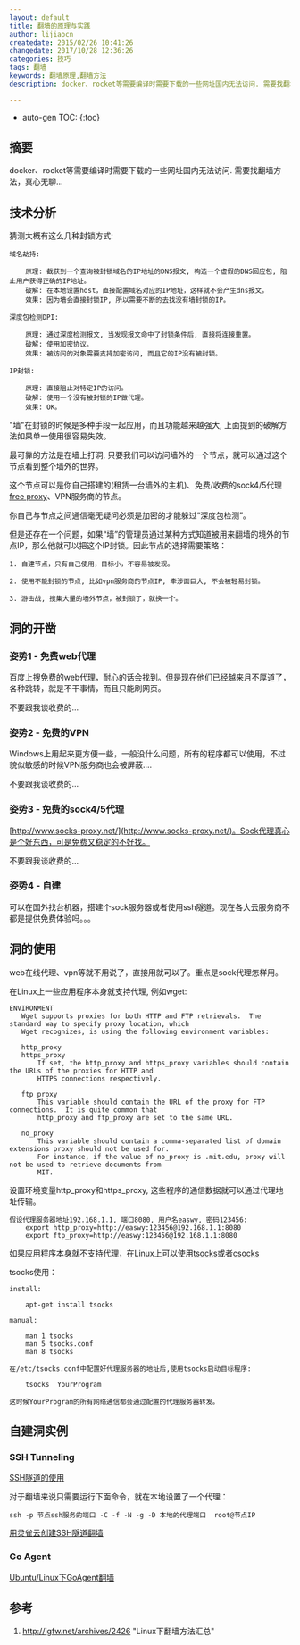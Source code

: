 ```yaml
---
layout: default
title: 翻墙的原理与实践
author: lijiaocn
createdate: 2015/02/26 10:41:26
changedate: 2017/10/28 12:36:26
categories: 技巧
tags: 翻墙
keywords: 翻墙原理,翻墙方法
description: docker、rocket等需要编译时需要下载的一些网址国内无法访问. 需要找翻墙方法

---
```


* auto-gen TOC:
{:toc}

## 摘要

docker、rocket等需要编译时需要下载的一些网址国内无法访问. 需要找翻墙方法，真心无聊...

## 技术分析

猜测大概有这么几种封锁方式:

	域名劫持:
		
		原理: 截获到一个查询被封锁域名的IP地址的DNS报文, 构造一个虚假的DNS回应包, 阻止用户获得正确的IP地址。
		破解: 在本地设置host，直接配置域名对应的IP地址，这样就不会产生dns报文。
		效果: 因为墙会直接封锁IP, 所以需要不断的去找没有墙封锁的IP。
	
	深度包检测DPI:
	
		原理: 通过深度检测报文, 当发现报文命中了封锁条件后, 直接将连接重置。
		破解: 使用加密协议。
		效果: 被访问的对象需要支持加密访问, 而且它的IP没有被封锁。
	
	IP封锁:
	
		原理: 直接阻止对特定IP的访问。
		破解: 使用一个没有被封锁的IP做代理。
		效果: OK。

"墙"在封锁的时候是多种手段一起应用，而且功能越来越强大, 上面提到的破解方法如果单一使用很容易失效。

最可靠的方法是在墙上打洞, 只要我们可以访问墙外的一个节点，就可以通过这个节点看到整个墙外的世界。

这个节点可以是你自己搭建的(租赁一台墙外的主机)、免费/收费的sock4/5代理[free proxy](http://www.socks-proxy.net/)、VPN服务商的节点。

你自己与节点之间通信毫无疑问必须是加密的才能躲过“深度包检测”。

但是还存在一个问题，如果“墙”的管理员通过某种方式知道被用来翻墙的境外的节点IP，那么他就可以把这个IP封锁。因此节点的选择需要策略：

	1. 自建节点，只有自己使用，目标小，不容易被发现。
	
	2. 使用不能封锁的节点, 比如vpn服务商的节点IP, 牵涉面巨大, 不会被轻易封锁。
	
	3. 游击战, 搜集大量的墙外节点，被封锁了，就换一个。

## 洞的开凿

### 姿势1 - 免费web代理

百度上搜免费的web代理，耐心的话会找到。但是现在他们已经越来月不厚道了，各种跳转，就是不干事情，而且只能刷网页。

不要跟我谈收费的...

### 姿势2 - 免费的VPN

Windows上用起来更方便一些，一般没什么问题，所有的程序都可以使用，不过貌似敏感的时候VPN服务商也会被屏蔽....

不要跟我谈收费的...

### 姿势3 - 免费的sock4/5代理

[http://www.socks-proxy.net/](http://www.socks-proxy.net/)。Sock代理真心是个好东西，可是免费又稳定的不好找。

不要跟我谈收费的...

### 姿势4 - 自建

可以在国外找台机器，搭建个sock服务器或者使用ssh隧道。现在各大云服务商不都是提供免费体验吗。。。

## 洞的使用

web在线代理、vpn等就不用说了，直接用就可以了。重点是sock代理怎样用。

在Linux上一些应用程序本身就支持代理, 例如wget:

	ENVIRONMENT
	   Wget supports proxies for both HTTP and FTP retrievals.  The standard way to specify proxy location, which
	   Wget recognizes, is using the following environment variables:

	   http_proxy
	   https_proxy
	       If set, the http_proxy and https_proxy variables should contain the URLs of the proxies for HTTP and
	       HTTPS connections respectively.

	   ftp_proxy
	       This variable should contain the URL of the proxy for FTP connections.  It is quite common that
	       http_proxy and ftp_proxy are set to the same URL.

	   no_proxy
	       This variable should contain a comma-separated list of domain extensions proxy should not be used for.
	       For instance, if the value of no_proxy is .mit.edu, proxy will not be used to retrieve documents from
	       MIT.

设置环境变量http_proxy和https_proxy, 这些程序的通信数据就可以通过代理地址传输。

	假设代理服务器地址192.168.1.1, 端口8080, 用户名easwy, 密码123456:
		export http_proxy=http://easwy:123456@192.168.1.1:8080
		export ftp_proxy=http://easwy:123456@192.168.1.1:8080

如果应用程序本身就不支持代理，在Linux上可以使用[tsocks](http://tsocks.sourceforge.net/)或者[csocks](http://csocks.altervista.org/)

tsocks使用：

	install:
	
		apt-get install tsocks
	
	manual:
	
		man 1 tsocks
		man 5 tsocks.conf
		man 8 tsocks
	
	在/etc/tsocks.conf中配置好代理服务器的地址后,使用tsocks启动目标程序:
	
		tsocks  YourProgram
	
	这时候YourProgram的所有网络通信都会通过配置的代理服务器转发。

## 自建洞实例

### SSH Tunneling

[SSH隧道的使用](http://blog.chinaunix.net/uid-7530389-id-2050093.html)

对于翻墙来说只需要运行下面命令，就在本地设置了一个代理：

	ssh -p 节点ssh服务的端口 -C -f -N -g -D 本地的代理端口  root@节点IP

[用灵雀云创建SSH隧道翻墙](http://www.lijiaocn.com/blog/2015/08/07/%E7%81%B5%E9%9B%80%E4%BA%91%E7%BF%BB%E5%A2%99.html)

### Go Agent

[Ubuntu/Linux下GoAgent翻墙](http://blog.dimpurr.com/ubuntu-gae/)


## 参考

1. http://igfw.net/archives/2426  "Linux下翻墙方法汇总"
